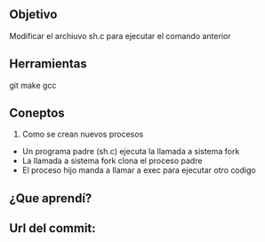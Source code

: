 ## Objetivo
Modificar el archiuvo sh.c para ejecutar el comando anterior

## Herramientas
git
make
gcc

## Coneptos
1) Como se crean nuevos procesos
* Un programa padre (sh.c) ejecuta la llamada a sistema fork
* La llamada a sistema fork clona el proceso padre
* El proceso hijo manda a llamar a exec para ejecutar otro codigo

## ¿Que aprendí?

## Url del commit:

